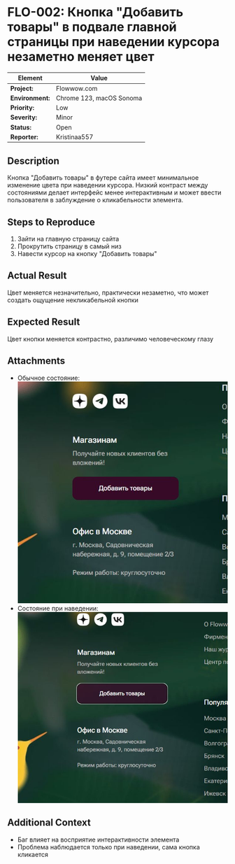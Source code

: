 # FLO-002: Кнопка "Добавить товары" в подвале главной страницы при наведении курсора незаметно меняет цвет

| **Element** | **Value** |
|-------------|-----------|
| **Project:** | Flowwow.com |
| **Environment:** | Chrome 123, macOS Sonoma |
| **Priority:** | Low |
| **Severity:** | Minor |
| **Status:** | Open |
| **Reporter:** | Kristinaa557 |

## Description
Кнопка "Добавить товары" в футере сайта имеет минимальное изменение цвета при наведении курсора. Низкий контраст между состояниями делает интерфейс менее интерактивным и может ввести пользователя в заблуждение о кликабельности элемента.

## Steps to Reproduce
1. Зайти на главную страницу сайта
2. Прокрутить страницу в самый низ
3. Навести курсор на кнопку "Добавить товары"

## Actual Result
Цвет меняется незначительно, практически незаметно, что может создать ощущение некликабельной кнопки

## Expected Result
Цвет кнопки меняется контрастно, различимо человеческому глазу

## Attachments
- Обычное состояние: ![Кнопка в обычном состоянии](./FLO-002_button_normal_state.jpg)
- Состояние при наведении: ![Кнопка при наведении курсора](./FLO-002_button_hover_state.jpg)
  
## Additional Context
- Баг влияет на восприятие интерактивности элемента
- Проблема наблюдается только при наведении, сама кнопка кликается
